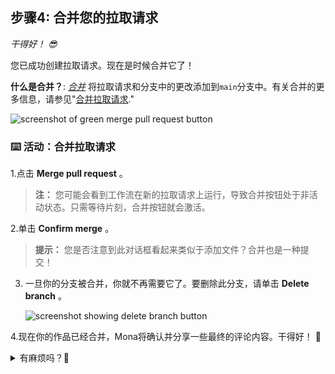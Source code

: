 ## 步骤4: 合并您的拉取请求

_干得好！ :sunglasses:_

您已成功创建拉取请求。现在是时候合并它了！

**什么是合并？**:  _[合并](https://docs.github.com/en/get-started/quickstart/github-glossary#merge)_ 将拉取请求和分支中的更改添加到`main`分支中。有关合并的更多信息，请参见"[合并拉取请求](https://docs.github.com/zh/pull-requests/collaborating-with-pull-requests/incorporating-changes-from-a-pull-request/merging-a-pull-request)."

![screenshot of green merge pull request button](https://github.com/user-attachments/assets/c691b064-0bd3-4448-bdcd-b1ad82fc9154)

### :keyboard: 活动：合并拉取请求

1.点击 **Merge pull request** 。

   > **注：** 您可能会看到工作流在新的拉取请求上运行，导致合并按钮处于非活动状态。只需等待片刻，合并按钮就会激活。

2.单击 **Confirm merge** 。

   > **提示：** 您是否注意到此对话框看起来类似于添加文件？合并也是一种提交！

3. 一旦你的分支被合并，你就不再需要它了。要删除此分支，请单击 **Delete branch** 。

   ![screenshot showing delete branch button](https://github.com/user-attachments/assets/29ddff73-865b-485c-abc6-3333bca71b76)

4.现在你的作品已经合并，Mona将确认并分享一些最终的评论内容。干得好！ 🎉

<details>
<summary>有麻烦吗？🤷</summary><br/>

如果你没有得到反馈，这里有一些东西要检查：
- 确保你完成了前面的课程。如果它们没有通过，合并按钮将是灰色的。

</details>
